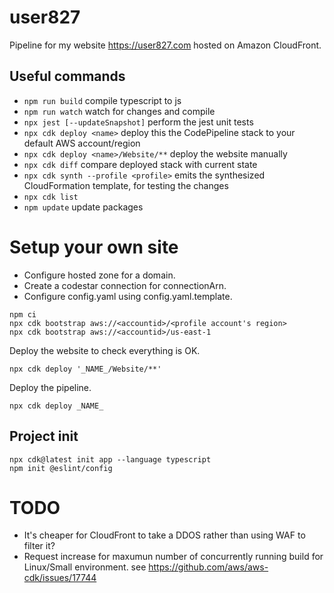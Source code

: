 # user827

Pipeline for my website https://user827.com hosted on Amazon CloudFront.

## Useful commands

* `npm run build`   compile typescript to js
* `npm run watch`   watch for changes and compile
* `npx jest [--updateSnapshot]`    perform the jest unit tests
* `npx cdk deploy <name>`      deploy this the CodePipeline stack to your default AWS account/region
* `npx cdk deploy <name>/Website/**`      deploy the website manually
* `npx cdk diff`        compare deployed stack with current state
* `npx cdk synth --profile <profile>`       emits the synthesized CloudFormation template, for testing the changes
* `npx cdk list`
* `npm update` update packages

# Setup your own site
- Configure hosted zone for a domain.
- Create a codestar connection for connectionArn.
- Configure config.yaml using config.yaml.template.

```
npm ci
npx cdk bootstrap aws://<accountid>/<profile account's region>
npx cdk bootstrap aws://<accountid>/us-east-1
```

Deploy the website to check everything is OK.
```
npx cdk deploy '_NAME_/Website/**'

```

Deploy the pipeline.
```
npx cdk deploy _NAME_
```

## Project init

```
npx cdk@latest init app --language typescript
npm init @eslint/config
```

# TODO

- It's cheaper for CloudFront to take a DDOS rather than using WAF to filter it?
- Request increase for maxumun number of concurrently running build for
  Linux/Small environment. see https://github.com/aws/aws-cdk/issues/17744

